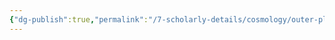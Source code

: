 ```yaml
---
{"dg-publish":true,"permalink":"/7-scholarly-details/cosmology/outer-planes/the-astral-sea/river-phlegethon/"}
---
```


